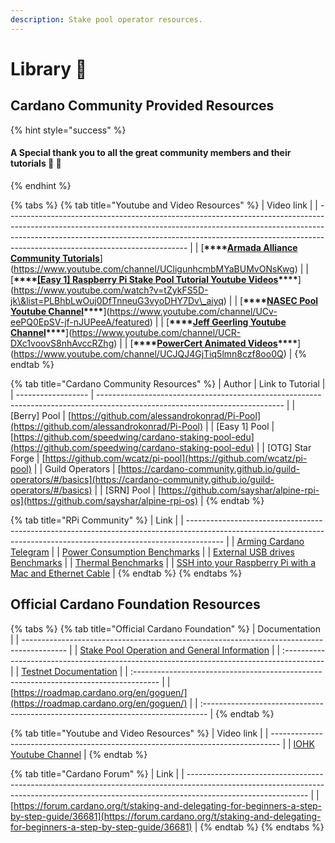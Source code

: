 ```yaml
---
description: Stake pool operator resources.
---
```


# Library 🏫

## Cardano Community Provided Resources

{% hint style="success" %}
#### A Special thank you to all the great community members and their tutorials 🙏 🤗
{% endhint %}

{% tabs %}
{% tab title="Youtube and Video Resources" %}
| Video link                                                                                                                                                                                                                                                                              |
| --------------------------------------------------------------------------------------------------------------------------------------------------------------------------------------------------------------------------------------------------------------------------------------- |
| [**\*\*\*\*[**Armada Alliance Community Tutorials**](https://www.youtube.com/channel/UCligunhcmbMYaBUMvONsKwg)**](https://www.youtube.com/channel/UCligunhcmbMYaBUMvONsKwg)                                                                                                     |
| [**\*\*\*\*[**\[Easy 1\] Raspberry Pi Stake Pool Tutorial Youtube Videos**](https://www.youtube.com/watch?v=tZykFS5D-jk&list=PLBhbLwOuj0DfTnneuG3vyoDHY7Dv_aiyq)\*\*\*\***](https://www.youtube.com/watch?v=tZykFS5D-jk\&list=PLBhbLwOuj0DfTnneuG3vyoDHY7Dv\_aiyq) |
| [**\*\*\*\*[**NASEC Pool Youtube Channel**](https://www.youtube.com/channel/UCv-eePQ0EpSV-jf-nJUPeeA/featured)\*\*\*\***](https://www.youtube.com/channel/UCv-eePQ0EpSV-jf-nJUPeeA/featured)                                                                            |
| [**\*\*\*\*[**Jeff Geerling Youtube Channel**](https://www.youtube.com/channel/UCR-DXc1voovS8nhAvccRZhg)\*\*\*\***](https://www.youtube.com/channel/UCR-DXc1voovS8nhAvccRZhg)                                                                                           |
| [**\*\*\*\*[**PowerCert Animated Videos**](https://www.youtube.com/channel/UCJQJ4GjTiq5lmn8czf8oo0Q)\*\*\*\***](https://www.youtube.com/channel/UCJQJ4GjTiq5lmn8czf8oo0Q)                                                                                               |
{% endtab %}

{% tab title="Cardano Community Resources" %}
| Author             | Link to Tutorial                                                                                                             |
| ------------------ | ---------------------------------------------------------------------------------------------------------------------------- |
| \[Berry] Pool     | [https://github.com/alessandrokonrad/Pi-Pool](https://github.com/alessandrokonrad/Pi-Pool)                                   |
| \[Easy 1] Pool    | [https://github.com/speedwing/cardano-staking-pool-edu](https://github.com/speedwing/cardano-staking-pool-edu)               |
| \[OTG] Star Forge | [https://github.com/wcatz/pi-pool](https://github.com/wcatz/pi-pool)                                                         |
| Guild Operators    | [https://cardano-community.github.io/guild-operators/#/basics](https://cardano-community.github.io/guild-operators/#/basics) |
| \[SRN] Pool       | [https://github.com/sayshar/alpine-rpi-os](https://github.com/sayshar/alpine-rpi-os)                                         |
{% endtab %}

{% tab title="RPi Community" %}
| Link                                                                                                                                                                  |
| --------------------------------------------------------------------------------------------------------------------------------------------------------------------- |
| [Arming Cardano Telegram](https://github.com/rekuenkdr/master/tree/44e80aa783ef319f1f88f701f497d59f81d033cd/joinchat/FeKTCBu-pn5OUZUz4joF2w/README.md)                |
| [Power Consumption Benchmarks](https://www.pidramble.com/wiki/benchmarks/power-consumption)                                                                           |
| [External USB drives Benchmarks](https://www.pidramble.com/wiki/benchmarks/external-usb-drives)                                                                       |
| [Thermal Benchmarks](https://downey.io/blog/raspberry-pi-4-heatsinks-and-fans/)                                                                                       |
| [SSH into your Raspberry Pi with a Mac and Ethernet Cable](https://medium.com/@tzhenghao/how-to-ssh-into-your-raspberry-pi-with-a-mac-and-ethernet-cable-636a197d055) |
{% endtab %}
{% endtabs %}

## Official Cardano Foundation Resources

{% tabs %}
{% tab title="Official Cardano Foundation" %}
| Documentation                                                                             |
| ----------------------------------------------------------------------------------------- |
| [Stake Pool Operation and General Information](https://cardano.org/stake-pool-operation/) |
| :---------------------------------------------------------------------------------------- |
| [Testnet Documentation](https://developers.cardano.org/en/testnets/cardano/overview/)     |
| :------------------------------------------------------------------------------------     |
| [https://roadmap.cardano.org/en/goguen/](https://roadmap.cardano.org/en/goguen/)          |
| :-------------------------------------------------------------------------------          |
{% endtab %}

{% tab title="Youtube and Video Resources" %}
| Video link                                                                       |
| -------------------------------------------------------------------------------- |
| [IOHK Youtube Channel](https://www.youtube.com/channel/UCBJ0p9aCW-W82TwNM-z3V2w) |
{% endtab %}

{% tab title="Cardano Forum" %}
| Link                                                                                                                                                                                       |
| ------------------------------------------------------------------------------------------------------------------------------------------------------------------------------------------ |
| [https://forum.cardano.org/t/staking-and-delegating-for-beginners-a-step-by-step-guide/36681](https://forum.cardano.org/t/staking-and-delegating-for-beginners-a-step-by-step-guide/36681) |
{% endtab %}
{% endtabs %}
